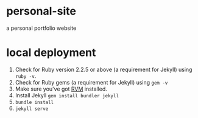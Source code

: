 # personal-site
a personal portfolio website

# local deployment
1. Check for Ruby version 2.2.5 or above (a requirement for Jekyll) using `ruby -v`.
2. Check for Ruby gems (a requirement for Jekyll) using `gem -v`
3. Make sure you've got [RVM](https://rvm.io/) installed.
4. Install Jekyll `gem install bundler jekyll`
5. `bundle install`
6. `jekyll serve`